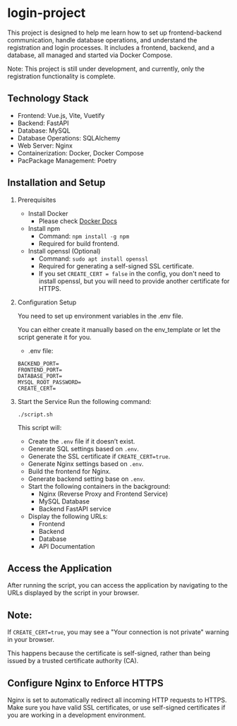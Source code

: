# login-project

This project is designed to help me learn how to set up frontend-backend communication, handle database operations, and understand the registration and login processes. It includes a frontend, backend, and a database, all managed and started via Docker Compose.

Note: This project is still under development, and currently, only the registration functionality is complete.

## Technology Stack
* Frontend: Vue.js, Vite, Vuetify
* Backend: FastAPI
* Database: MySQL
* Database Operations: SQLAlchemy
* Web Server: Nginx
* Containerization: Docker, Docker Compose
* PacPackage Management: Poetry

## Installation and Setup
1. Prerequisites
    * Install Docker
      * Please check [Docker Docs](https://docs.docker.com/engine/install/ubuntu/)
    * Install npm
      * Command: `npm install -g npm` 
      * Required for build frontend.
    * Install openssl (Optional) 
      * Command: `sudo apt install openssl`
      * Required for generating a self-signed SSL certificate.
      * If you set `CREATE_CERT = false` in the config, you don't need to install openssl, but you will need to provide another certificate for HTTPS.
2. Configuration Setup

   You need to set up environment variables in the .env file.
   
   You can either create it manually based on the env_template or let the script generate it for you.
    * .env file:
    ```
    BACKEND_PORT= 
    FRONTEND_PORT=
    DATABASE_PORT=
    MYSQL_ROOT_PASSWORD=
    CREATE_CERT=
    ```

4. Start the Service
    Run the following command:
    ```
    ./script.sh
    ```
    This script will:
   
   * Create the `.env` file if it doesn’t exist.
   * Generate SQL settings based on `.env`.
   * Generate the SSL certificate if `CREATE_CERT=true`.
   * Generate Nginx settings based on `.env`.
   * Build the frontend for Nginx.
   * Generate backend setting base on `.env`.
   * Start the following containers in the background:
      * Nginx (Reverse Proxy and Frontend Service)
      * MySQL Database
      * Backend FastAPI service
   * Display the following URLs:
      * Frontend
      * Backend
      * Database
      * API Documentation

## Access the Application
After running the script, you can access the application by navigating to the URLs displayed by the script in your browser.
   
## Note: 
If `CREATE_CERT=true`, you may see a "Your connection is not private" warning in your browser. 

This happens because the certificate is self-signed, rather than being issued by a trusted certificate authority (CA).

##  Configure Nginx to Enforce HTTPS
Nginx is set to automatically redirect all incoming HTTP requests to HTTPS. Make sure you have valid SSL certificates, or use self-signed certificates if you are working in a development environment.
